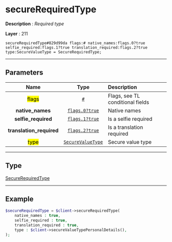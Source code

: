 # secureRequiredType

**Description** : *Required type*

**Layer** : 211

```tl
secureRequiredType#829d99da flags:# native_names:flags.0?true selfie_required:flags.1?true translation_required:flags.2?true type:SecureValueType = SecureRequiredType;
```

---

## Parameters

| Name | Type | Description |
| :---: | :---: | :--- |
| <mark>flags</mark> | [`#`](type/#) | Flags, see TL conditional fields |
| **native_names** | [`flags.0?true`](type/true) | Native names |
| **selfie_required** | [`flags.1?true`](type/true) | Is a selfie required |
| **translation_required** | [`flags.2?true`](type/true) | Is a translation required |
| <mark>type</mark> | [`SecureValueType`](type/SecureValueType) | Secure value type |

---

## Type

[SecureRequiredType](type/SecureRequiredType)

---

## Example

```php
$secureRequiredType = $client->secureRequiredType(
	native_names : true,
	selfie_required : true,
	translation_required : true,
	type : $client->secureValueTypePersonalDetails(),
);
```